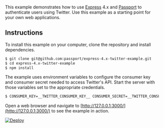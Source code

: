 This example demonstrates how to use [Express](http://expressjs.com/) 4.x and
[Passport](http://passportjs.org/) to authenticate users using Twitter.  Use
this example as a starting point for your own web applications.

## Instructions

To install this example on your computer, clone the repository and install
dependencies.

```bash
$ git clone git@github.com:passport/express-4.x-twitter-example.git
$ cd express-4.x-twitter-example
$ npm install
```

The example uses environment variables to configure the consumer key and
consumer secret needed to access Twitter's API.  Start the server with those
variables set to the appropriate credentials.

```bash
$ CONSUMER_KEY=__TWITTER_CONSUMER_KEY__ CONSUMER_SECRET=__TWITTER_CONSUMER_SECRET__ node server.js
```

Open a web browser and navigate to [http://127.0.0.1:3000/](http://127.0.0.1:3000/)
to see the example in action.


[![Deploy](https://www.herokucdn.com/deploy/button.svg)](https://heroku.com/deploy)
